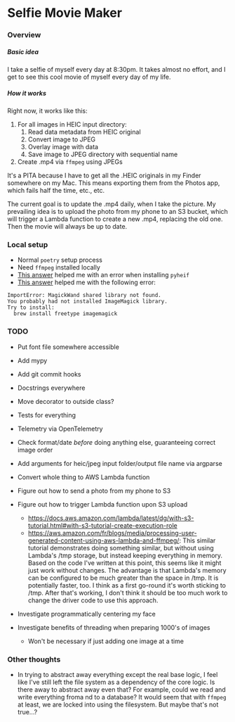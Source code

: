 # Selfie Movie Maker

### Overview

##### Basic idea

I take a selfie of myself every day at 8:30pm. It takes almost no effort, and I get to see this cool movie of myself every day of my life.

##### How it works

Right now, it works like this:

1. For all images in HEIC input directory:
   1. Read data metadata from HEIC original
   2. Convert image to JPEG
   3. Overlay image with data
   4. Save image to JPEG directory with sequential name
2. Create .mp4 via `ffmpeg` using JPEGs

It's a PITA because I have to get all the .HEIC
originals in my Finder somewhere on my Mac. This means exporting them from the Photos app, which fails half the time, etc., etc.

The current goal is to update the .mp4 daily, when I take the picture. My prevailing idea is to upload the photo from my phone to an S3 bucket, which will trigger a Lambda function to create a new .mp4, replacing the old one. Then the movie will always be up to date.

### Local setup

- Normal `poetry` setup process
- Need `ffmpeg` installed locally
- [This answer](https://stackoverflow.com/a/67076373/3801865) helped me with an error when installing `pyheif`
- [This answer](https://stackoverflow.com/a/41772062/3801865) helped me with the following error:

```
ImportError: MagickWand shared library not found.
You probably had not installed ImageMagick library.
Try to install:
  brew install freetype imagemagick
```

### TODO

- Put font file somewhere accessible
- Add mypy
- Add git commit hooks
- Docstrings everywhere
- Move decorator to outside class?
- Tests for everything
- Telemetry via OpenTelemetry

- Check format/date _before_ doing anything else, guaranteeing correct image order
- Add arguments for heic/jpeg input folder/output file name via argparse
- Convert whole thing to AWS Lambda function
- Figure out how to send a photo from my phone to S3
- Figure out how to trigger Lambda function upon S3 upload
    - https://docs.aws.amazon.com/lambda/latest/dg/with-s3-tutorial.html#with-s3-tutorial-create-execution-role
    - https://aws.amazon.com/fr/blogs/media/processing-user-generated-content-using-aws-lambda-and-ffmpeg/: This similar tutorial demonstrates doing something similar, but without using Lambda's /tmp storage, but instead keeping everything in memory. Based on the code I've written at this point, this seems like it might just work without changes. The advantage is that Lambda's memory can be configured to be much greater than the space in /tmp. It is potentially faster, too. I think as a first go-round it's worth sticking to /tmp. After that's working, I don't think it should be too much work to change the driver code to use this approach.
- Investigate programmatically centering my face
- Investigate benefits of threading when preparing 1000's of images
  - Won't be necessary if just adding one image at a time

### Other thoughts

- In trying to abstract away everything except the real base logic, I feel like I've still left the file system as a dependency of the core logic. Is there away to abstract away even that? For example, could we read and write everything froma nd to a database? It would seem that with `ffmpeg` at least, we are locked into using the filesystem. But maybe that's not true...?
